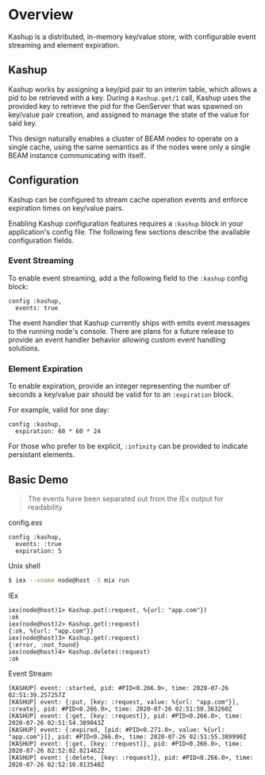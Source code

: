 # Overview

Kashup is a distributed, in-memory key/value store, with configurable event streaming and element expiration.

## Kashup

Kashup works by assigning a key/pid pair to an interim table, which allows a pid to be retrieved with a key.  During a `Kashup.get/1` call, Kashup uses the provided key to retrieve the pid for the GenServer that was spawned on key/value pair creation, and assigned to manage the state of the value for said key.

This design naturally enables a cluster of BEAM nodes to operate on a single cache, using the same semantics as if the nodes were only a single BEAM instance communicating with itself.

## Configuration

Kashup can be configured to stream cache operation events and enforce expiration times on key/value pairs.

Enabling Kashup configuration features requires a `:kashup` block in your application's config file. The following few sections describe the available configuration fields.

### Event Streaming

To enable event streaming, add a the following field to the `:kashup` config block:

```
config :kashup,
  events: true
```

The event handler that Kashup currently ships with emits event messages to the running node's console. There are plans for a future release to provide an event handler behavior allowing custom event handling solutions.

### Element Expiration

To enable expiration, provide an integer representing the number of seconds a key/value pair should be valid for to an `:expiration` block.

For example, valid for one day:

```
config :kashup,
  expiration: 60 * 60 * 24
```

For those who prefer to be explicit, `:infinity` can be provided to indicate persistant elements.

## Basic Demo

> The events have been separated out from the IEx output for readability

config.exs
```
config :kashup,
  events: :true
  expiration: 5
```

Unix shell
```bash
$ iex --sname node@host -S mix run
```

IEx
```
iex(node@host)1> Kashup.put(:request, %{url: "app.com"})
:ok
iex(node@host)2> Kashup.get(:request)
{:ok, %{url: "app.com"}}
iex(node@host)3> Kashup.get(:request)
{:error, :not_found}
iex(node@host)4> Kashup.delete(:request)
:ok
```

Event Stream
```
[KASHUP] event: :started, pid: #PID<0.266.0>, time: 2020-07-26 02:51:39.257257Z
[KASHUP] event: {:put, [key: :request, value: %{url: "app.com"}], :create}, pid: #PID<0.266.0>, time: 2020-07-26 02:51:50.363260Z
[KASHUP] event: {:get, [key: :request]}, pid: #PID<0.266.0>, time: 2020-07-26 02:51:54.389043Z
[KASHUP] event: {:expired, [pid: #PID<0.271.0>, value: %{url: "app.com"}]}, pid: #PID<0.266.0>, time: 2020-07-26 02:51:55.389990Z
[KASHUP] event: {:get, [key: :request]}, pid: #PID<0.266.0>, time: 2020-07-26 02:52:02.821462Z
[KASHUP] event: {:delete, [key: :request]}, pid: #PID<0.266.0>, time: 2020-07-26 02:52:10.813540Z
```